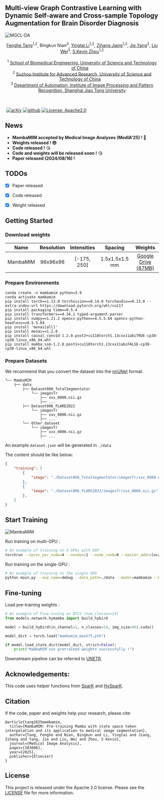 

## Multi-view Graph Contrastive Learning with Dynamic Self-aware and Cross-sample Topology Augmentation for Brain Disorder Diagnosis

<p align="center" width="100%">
<!---->
</p> 

![MGCL-DA](img/TOKI.png)



<div align="center">
    <span class="author-block">
    <a href="https://scholar.google.com/citations?user=x1pODsMAAAAJ&hl=en" target="_blank">Fenghe Tang</a><sup>1,2</sup>,</span>
    <span class="author-block">
    <a target="_blank">Bingkun Nian</a><sup>3</sup>,</span>
    <span class="author-block">
    <a href="https://scholar.google.com/citations?user=ocAtNkkAAAAJ&hl=en" target="_blank">Yingtai Li</a><sup>1,2</sup>,</span>
    <span class="author-block">
    <a href="https://scholar.google.com/citations?user=Wo8tMSMAAAAJ&hl=en" target="_blank">Zihang Jiang</a><sup>1,2</sup>,</span>
    <span class="author-block">
    <a href="https://scholar.google.com/citations?user=tmx7tu8AAAAJ&hl=en" target="_blank">Jie Yang</a><sup>3</sup>,</span>
    <span class="author-block">
    <a href="https://scholar.google.com/citations?user=Vbb5EGIAAAAJ&hl=en" target="_blank"> Liu Wei</a><sup>3</sup>,</span>
    <span class="author-block">
    <a href="https://scholar.google.com/citations?user=8eNm2GMAAAAJ&hl=en" target="_blank">S.Kevin Zhou</a><sup>1,2</sup>
    </span>
</div>


<br>

<div align="center">
    <sup>1</sup>
    <a href='https://en.ustc.edu.cn/' target='_blank'>School of Biomedical Engineering, University of Science and Technology of China</a>&emsp;
    <br>
    <sup>2</sup> <a href='http://english.ict.cas.cn/' target='_blank'>Suzhou Institute for Advanced Research, University of Science and Technology of China</a>&emsp;
    <br>
    <sup>3</sup> <a href='http://www.pami.sjtu.edu.cn/En/Home' target='_blank'>Department of Automation, Institute of Image Processing and Pattern Recognition, Shanghai Jiao Tong University</a>
    <br>
</div>

<br>
<br>

​                                                                              [![arXiv](https://img.shields.io/badge/arxiv-2408.08070-b31b1b)](https://arxiv.org/pdf/2408.08070.pdf)   [![github](https://img.shields.io/badge/github-MambaMIM-purple)](https://github.com/FengheTan9/MambaMIM)    <a href="#LICENSE--citation"><img alt="License: Apache2.0" src="https://img.shields.io/badge/LICENSE-Apache%202.0-blue.svg"/></a>



## News

- **MambaMIM accepted by Medical Image Analyses (MedIA'25) ! 🥰** 
- **Weights released ! 😎**
- **Code released !** 😘
- **Code and weights will be released soon !** 😘
- **Paper released (2024/08/16) !**



## TODOs

- [x] Paper released 
- [x] Code released
- [x] Weight released



## Getting Started

### Download weights

|   Name   |  Resolution  |  Intensities  |      Spacing       |                           Weights                            |
| :------: | :----------: | :-----------: | :----------------: | :----------------------------------------------------------: |
| MambaMIM | 96x96x96 | [-175, 250] | 1.5x1.5x1.5 mm | [Google Drive (87MB)](https://drive.google.com/file/d/1B3j5aRPxkDJqf8UPGKDiAjg2X85a3Kwx/view?usp=sharing) |



### Prepare Environments

```
conda create -n mambamim python=3.9
conda activate mambamim
pip install torch==1.13.0 torchvision==0.14.0 torchaudio==0.13.0 --extra-index-url https://download.pytorch.org/whl/cu117
pip install packaging timm==0.5.4
pip install transformers==4.34.1 typed-argument-parser
pip install numpy==1.21.2 opencv-python==4.5.5.64 opencv-python-headless==4.5.5.64
pip install 'monai[all]'
pip install monai==1.2.0
pip install causal_conv1d-1.2.0.post2+cu118torch1.13cxx11abiTRUE-cp38-cp38-linux_x86_64.whl
pip install mamba_ssm-1.2.0.post1+cu118torch1.13cxx11abiFALSE-cp38-cp38-linux_x86_64.whl
```



### Prepare Datasets

We recommend that you convert the dataset into the [nnUNet](https://github.com/MIC-DKFZ/nnUNet/blob/master/documentation/dataset_format.md) format.

```
└── MambaMIM
    ├── data
        ├── Dataset060_TotalSegmentator
            └── imagesTr
                ├── xxx_0000.nii.gz
                ├── ...
        ├── Dataset006_FLARE2022
            └── imagesTr
                ├── xxx_0000.nii.gz
                ├── ...
        └── Other_dataset
            └── imagesTr
                ├── xxx_0000.nii.gz
                ├── ...
```

An example ```dataset.json``` will be generated in ```./data```

The content should be like below:

```json
{
    "training": [
        {
            "image": "./Dataset060_TotalSegmentator/imagesTr/xxx_0000.nii.gz"
        },
        {
            "image": "./Dataset006_FLARE2022/imagesTr/xxx_0000.nii.gz"
        },
    ]
}

```



## Start Training

![MambaMIM](img/masking_consistency.png)



Run training on multi-GPU :

```sh
# An example of training on 4 GPUs with DDP
torchrun --nproc_per_node=4 --nnodes=1 --node_rank=0 --master_addr=localhost --master_port=12351 main.py --exp_name=debug --data_path=./data  --model=mambamim --bs=16  --exp_dir=debug_mambamim_ddp_4
```

Run training on the single-GPU :

```sh
# An example of training on the single GPU
python main.py --exp_name=debug --data_path=./data --model=mambamim --bs=4 --exp_dir=debug_mambamim
```



## Fine-tuning

Load pre-training weights :

```python
# An example of Fine-tuning on BTCV (num_classes=14)
from models.network.hymamba import build_hybird

model = build_hybird(in_channel=1, n_classes=14, img_size=96).cuda()

model_dict = torch.load("mambamim_mask75.pth")   

if model.load_state_dict(model_dict, strict=False):
    print("MambaMIM use pretrained weights successfully !")
```

Downstream pipeline can be referred to [UNETR](https://github.com/Project-MONAI/research-contributions/tree/main/UNETR/BTCV).



## Acknowledgements:

This code uses helper functions from [SparK](https://github.com/keyu-tian/SparK) and [HySparK](https://github.com/FengheTan9/HySparK).



## Citation

If the code, paper and weights help your research, please cite:

```
@article{tang2025mambamim,
  title={MambaMIM: Pre-training Mamba with state space token interpolation and its application to medical image segmentation},
  author={Tang, Fenghe and Nian, Bingkun and Li, Yingtai and Jiang, Zihang and Yang, Jie and Liu, Wei and Zhou, S Kevin},
  journal={Medical Image Analysis},
  pages={103606},
  year={2025},
  publisher={Elsevier}
}
```



## License

This project is released under the Apache 2.0 license. Please see the [LICENSE](LICENSE) file for more information.
